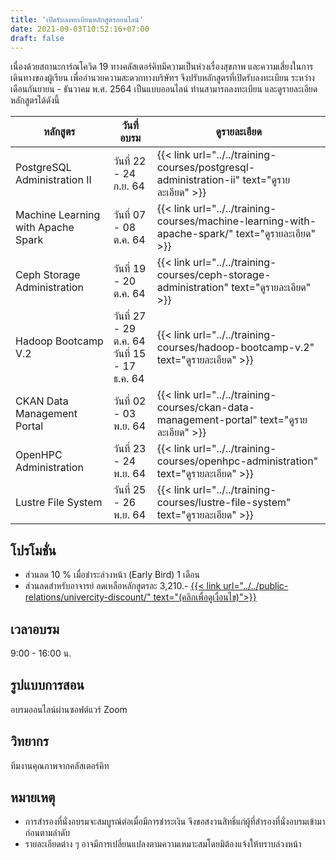 ```yaml
---
title: 'เปิดรับลงทะเบียนหลักสูตรออนไลน์'
date: 2021-09-03T10:52:16+07:00
draft: false
---
```


เนื่องด้วยสถานะการ์ณโควิด 19 ทางคลัสเตอร์คิทมีความเป็นห่วงเรื่องสุขภาพ และความเสี่ยงในการเดินทางของผู้เรียน เพื่ออำนวยความสะดวกทางบริษัทฯ จึงปรับหลักสูตรที่เปิดรับลงทะเบียน ระหว่างเดือนกันยายน - ธันวาคม พ.ศ. 2564 เป็นแบบออนไลน์ ท่านสามารถลงทะเบียน และดูรายละเอียดหลักสูตรได้ดังนี้
<!--more-->

<table class="table table-striped">
  <thead class="bg-primary">
    <tr>
      <th>หลักสูตร</th>
      <th>วันที่อบรม</th>
      <th>ดูรายละเอียด</th>
    </tr>
  </thead>
  <tbody>
    <tr>
      <td>PostgreSQL Administration II</td>
      <td>วันที่ 22 - 24 ก.ย. 64</td>
      <td>{{< link url="../../training-courses/postgresql-administration-ii" text="ดูรายละเอียด" >}}</td>
    </tr>
    <tr>
      <td>Machine Learning with Apache Spark</td>
      <td>วันที่ 07 - 08 ต.ค. 64</td>
      <td>{{< link url="../../training-courses/machine-learning-with-apache-spark/" text="ดูรายละเอียด" >}}</td>
    </tr>
    <tr>
      <td>Ceph Storage Administration</td>
      <td>วันที่ 19 - 20 ต.ค. 64</td>
      <td>{{< link url="../../training-courses/ceph-storage-administration" text="ดูรายละเอียด" >}}</td>
    </tr>
    <tr>
      <td>Hadoop Bootcamp V.2</td>
      <td>วันที่ 27 - 29 ต.ค. 64<br>
          วันที่ 15 - 17 ธ.ค. 64</td>
      <td>{{< link url="../../training-courses/hadoop-bootcamp-v.2" text="ดูรายละเอียด" >}}</td>
    </tr>
    <tr>
      <td>CKAN Data Management Portal</td>
      <td>วันที่ 02 - 03 พ.ย. 64</td>
      <td>{{< link url="../../training-courses/ckan-data-management-portal" text="ดูรายละเอียด" >}}</td>
    </tr>
    <tr>
      <td>OpenHPC Administration</td>
      <td>วันที่ 23 - 24 พ.ย. 64</td>
      <td>{{< link url="../../training-courses/openhpc-administration" text="ดูรายละเอียด" >}}</td>
    </tr>
    <tr>
      <td>Lustre File System</td>
      <td>วันที่ 25 - 26 พ.ย. 64</td>
      <td>{{< link url="../../training-courses/lustre-file-system" text="ดูรายละเอียด" >}}</td>
    </tr>
    </tbody>
</table>

## โปรโมชั่น
* ส่วนลด 10 % เมื่อชำระล่วงหน้า (Early Bird) 1 เดือน 
* ส่วนลดสำหรับอาจารย์ ลดเหลือหลักสูตรละ 3,210.- <u>{{< link url="../../public-relations/univercity-discount/" text="(คลิกเพื่อดูเงื่อนไข)">}}</u>

## เวลาอบรม  
9:00 - 16:00 น.

## รูปแบบการสอน  
อบรมออนไลน์ผ่านซอฟต์แวร์ Zoom

## วิทยากร 
ทีมงานคุณภาพจากคลัสเตอร์คิท

## หมายเหตุ
* การสำรองที่นั่งอบรมจะสมบูรณ์ต่อเมื่อมีการชำระเงิน จึงขอสงวนสิทธิ์แก่ผู้ที่สำรองที่นั่งอบรมเข้ามาก่อนตามลำดับ
* รายละเอียดต่าง ๆ อาจมีการเปลี่ยนแปลงตามความเหมาะสมโดยมิต้องแจ้งให้ทราบล่วงหน้า